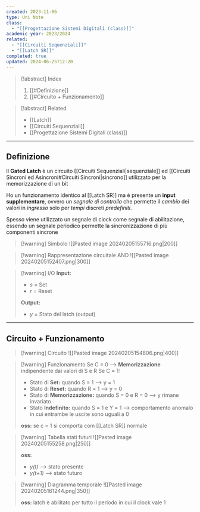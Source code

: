 ```yaml
---
created: 2023-11-06
type: Uni Note
class:
  - "[[Progettazione Sistemi Digitali (class)]]"
academic year: 2023/2024
related:
  - "[[Circuiti Sequenziali]]"
  - "[[Latch SR]]"
completed: true
updated: 2024-06-25T12:20
---
```

>[!abstract] Index
>1. [[#Definizione]]
>2. [[#Circuito + Funzionamento]]

>[!abstract] Related
>- [[Latch]]
>- [[Circuiti Sequenziali]]
>- [[Progettazione Sistemi Digitali (class)]]

---
## Definizione

Il **Gated Latch** è un circuito [[Circuiti Sequenziali|sequenziale]] ed [[Circuiti Sincroni ed Asincroni#Circuiti Sincroni|sincrono]] utilizzato per la memorizzazione di un bit

Ho un funzionamento identico al [[Latch SR]] ma è presente un **input supplementare**, ovvero un *segnale di controllo* che permette il *cambio* dei valori in *ingresso* solo per *tempi* discreti *predefiniti*.

Spesso viene utilizzato un segnale di clock come segnale di abilitazione, essendo un segnale periodico permette la sincronizzazione di più componenti sincrone

>[!warning] Simbolo
>![[Pasted image 20240205155716.png|200]]

>[!warning] Rappresentazione circuitale AND
>![[Pasted image 20240205152407.png|300]]

>[!warning] I/O
>**Input:**
>- *s* = Set
>- *r* = Reset
>
>**Output:**
>- *y* = Stato del latch (output)

---
## Circuito + Funzionamento

>[!warning] Circuito
>![[Pasted image 20240205154806.png|400]]

>[!warning] Funzionamento
>Se C = 0 --> **Memorizzazione** indipendente dai valori di S e R
>Se C = 1: 
>- Stato di **Set:** quando S = 1 --> y = 1
>- Stato di **Reset:** quando R = 1 --> y = 0
>- Stato di **Memorizzazione:** quando S = 0 e R = 0 --> y rimane invariato
>- Stato **Indefinito:** quando S = 1 e Y = 1 --> comportamento anomalo in cui entrambe le uscite sono uguali a 0
>
>**oss:** se c = 1 si comporta com [[Latch SR]] normale

>[!warning] Tabella stati futuri
>![[Pasted image 20240205155258.png|250]]
>
>**oss:**
>- *y(t)* --> stato presente
>- *y(t+1)* --> stato futuro

>[!warning] Diagramma temporale
>![[Pasted image 20240205161244.png|350]]
>
>**oss:** latch è abilitato per tutto il periodo in cui il clock vale 1

